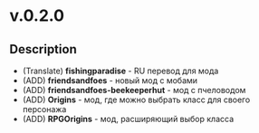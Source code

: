 # v.0.2.0

## Description

- (Translate) **fishingparadise** - RU перевод для мода
- (ADD) **friendsandfoes** - новый мод с мобами
- (ADD) **friendsandfoes-beekeeperhut** - мод с пчеловодом
- (ADD) **Origins** - мод, где можно выбрать класс для своего персонажа
- (ADD) **RPGOrigins** - мод, расширяющий выбор класса

